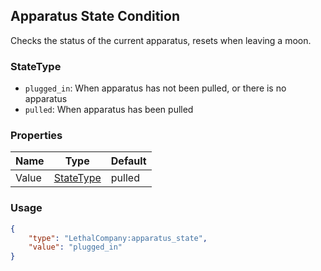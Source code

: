 ## Apparatus State Condition
Checks the status of the current apparatus, resets when leaving a moon.

### StateType
- `plugged_in`: When apparatus has not been pulled, or there is no apparatus
- `pulled`: When apparatus has been pulled

### Properties
| Name | Type | Default |
|--------|-------|---------|
| Value | [StateType](#statetype) | pulled |

### Usage
```json
{
    "type": "LethalCompany:apparatus_state",
    "value": "plugged_in"
}
```
